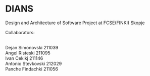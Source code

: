 # DIANS
Design and Architecture of Software Project at FCSE(FINKI) Skopje


Collaborators: <br /><br />

Dejan Simonovski 211039 <br />
Angel Risteski 211095 <br />
Ivan Cekikj 211146 <br />
Antonio Stevkovski 212029 <br />
Panche Findachki 211056 <br />

